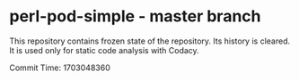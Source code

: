 # perl-pod-simple - master branch

This repository contains frozen state of the repository.
Its history is cleared. It is used only for static code
analysis with Codacy.

Commit Time: 1703048360